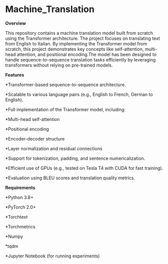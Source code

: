 # Machine_Translation
**Overview**

This repository contains a machine translation model built from scratch using the Transformer architecture. The project focuses on translating text from English to Italian. By implementing the Transformer model from scratch, this project demonstrates key concepts like self-attention, multi-head attention, and positional encoding.The model has been designed to handle sequence-to-sequence translation tasks efficiently by leveraging transformers without relying on pre-trained models.

**Features**

*Transformer-based sequence-to-sequence architecture.

*Scalable to various language pairs (e.g., English to French, German to English).

*Full implementation of the Transformer model, including:

*Multi-head self-attention

*Positional encoding

*Encoder-decoder structure

*Layer normalization and residual connections

*Support for tokenization, padding, and sentence numericalization.

*Efficient use of GPUs (e.g., tested on Tesla T4 with CUDA for fast training).

*Evaluation using BLEU scores and translation quality metrics.


**Requirements** 

*Python 3.8+

*PyTorch 2.0+

*Torchtext

*Torchmetrics

*Numpy

*tqdm

*Jupyter Notebook (for running experiments)
